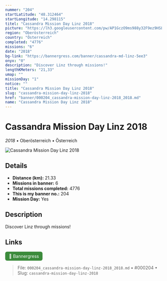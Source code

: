```yaml
---
nummer: "204"
startLatitude: "48.312464"
startLongitude: "14.298115"
titel: "Cassandra Mission Day Linz 2018"
picture: "https://lh3.googleusercontent.com/pw/AP1GczO9ms988y32F9ez9HSLUh162ODBmjiTJhxBkYo1WaezubHRx0yXyrDCeFPTKUP1abRxeJ2DVAYOUlVWjCaUsLbADFMZ6mKS7Y43i7J8rKOQkt9kDoj9pTl4LNaq805NyBASKVzFkKETL4DRLONCetosYw=w1080-h153-s-no?authuser=0"
region: "Oberösterreich"
country: "Österreich"
completed: "4776"
missions: "6"
date: "2018"
bg-link: "https://bannergress.com/banner/cassandra-md-linz-5ee3"
onyx: "0"
description: "Discover Linz through missions!"
lengthKMeters: "21,33"
umap: ""
missionDay: "1"
notice: ""
title: "Cassandra Mission Day Linz 2018"
slug: "cassandra-mission-day-linz-2018"
href: "banner/000204_cassandra-mission-day-linz-2018_2018.md"
name: "Cassandra Mission Day Linz 2018"
---
```

# Cassandra Mission Day Linz 2018

*2018* • Oberösterreich • Österreich

![Cassandra Mission Day Linz 2018](https://lh3.googleusercontent.com/pw/AP1GczO9ms988y32F9ez9HSLUh162ODBmjiTJhxBkYo1WaezubHRx0yXyrDCeFPTKUP1abRxeJ2DVAYOUlVWjCaUsLbADFMZ6mKS7Y43i7J8rKOQkt9kDoj9pTl4LNaq805NyBASKVzFkKETL4DRLONCetosYw=w1080-h153-s-no?authuser=0)



## Details
- **Distance (km):** 21.33
- **Missions in banner:** 6
- **Total missions completed:** 4776
- **This is my banner no.:** 204
- **Mission Day:** Yes


## Description
Discover Linz through missions!



## Links
<a href="https://bannergress.com/banner/cassandra-md-linz-5ee3" target="_blank" style="display:inline-block;margin-right:8px;padding:6px 12px;background:#3c8b3c;color:#fff;text-decoration:none;border-radius:6px;">🔗 Bannergress</a>



> File: `000204_cassandra-mission-day-linz-2018_2018.md`
> • #000204
> • Slug: `cassandra-mission-day-linz-2018`
